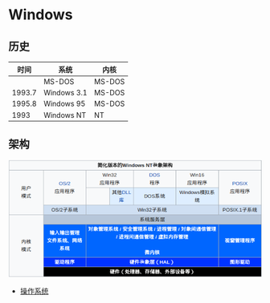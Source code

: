 # Windows

## 历史

| 时间   | 系统        | 内核   |
| ------ | ----------- | ------ |
|        | MS-DOS      | MS-DOS |
| 1993.7 | Windows 3.1 | MS-DOS |
| 1995.8 | Windows 95  | MS-DOS |
| 1993   | Windows NT  | NT     |

## 架构

![Windows NT 架构 - 模式篇](.images/windows-architecture.png)

* [操作系统](https://zh.wikipedia.org/wiki/%E6%93%8D%E4%BD%9C%E7%B3%BB%E7%BB%9F)